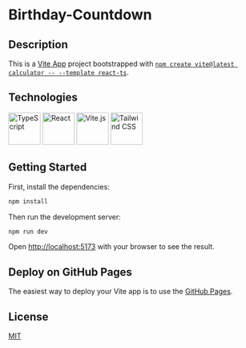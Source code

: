 # Birthday-Countdown

## Description

This is a [Vite App](https://vitejs.dev/) project bootstrapped with [`npm create vite@latest calculator -- --template react-ts`](https://vitejs.dev/guide/).

## Technologies
[<img src="https://cdn.jsdelivr.net/gh/devicons/devicon/icons/typescript/typescript-original.svg" alt="TypeScript" width="64" height="64" />](https://www.typescriptlang.org/)
[<img src="https://cdn.jsdelivr.net/gh/devicons/devicon/icons/react/react-original.svg" alt="React" width="64" height="64" />](https://reactjs.org/)
[<img src="https://vitejs.dev/logo.svg" alt="Vite.js" width="64" height="64" />](https://vitejs.dev/)
[<img src="https://cdn.jsdelivr.net/gh/devicons/devicon/icons/tailwindcss/tailwindcss-plain.svg" alt="Tailwind CSS" width="64" height="64" />](https://tailwindcss.com/)

## Getting Started

First, install the dependencies:

```bash
npm install
```

Then run the development server:
```bash
npm run dev
```

Open [http://localhost:5173](http://localhost:5173) with your browser to see the result.

## Deploy on GitHub Pages

The easiest way to deploy your Vite app is to use the [GitHub Pages](https://pages.github.com/).

## License

[MIT](https://github.com/WallQ/Birthday-Countdown/blob/master/LICENSE)
